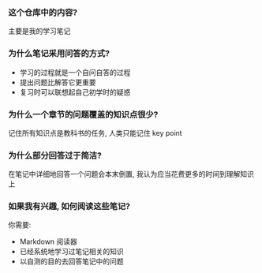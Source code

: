 ### 这个仓库中的内容?

主要是我的学习笔记

### 为什么笔记采用问答的方式?

-   学习的过程就是一个自问自答的过程
-   提出问题比解答它更重要
-   复习时可以联想起自己初学时的疑惑

### 为什么一个章节的问题覆盖的知识点很少?

记住所有知识点是教科书的任务, 人类只能记住 key point

### 为什么部分回答过于简洁?

在笔记中详细地回答一个问题会本末倒置, 我认为应当花费更多的时间到理解知识上

### 如果我有兴趣, 如何阅读这些笔记?

你需要:

-   Markdown 阅读器
-   已经系统地学习过笔记相关的知识
-   以自测的目的去回答笔记中的问题
